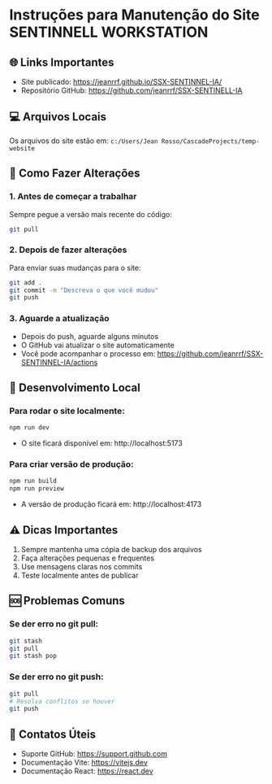 # Instruções para Manutenção do Site SENTINNELL WORKSTATION

## 🌐 Links Importantes
- Site publicado: https://jeanrrf.github.io/SSX-SENTINNEL-IA/
- Repositório GitHub: https://github.com/jeanrrf/SSX-SENTINELL-IA

## 💻 Arquivos Locais
Os arquivos do site estão em:
`c:/Users/Jean Rosso/CascadeProjects/temp-website`

## 📝 Como Fazer Alterações

### 1. Antes de começar a trabalhar
Sempre pegue a versão mais recente do código:
```bash
git pull
```

### 2. Depois de fazer alterações
Para enviar suas mudanças para o site:
```bash
git add .
git commit -m "Descreva o que você mudou"
git push
```

### 3. Aguarde a atualização
- Depois do push, aguarde alguns minutos
- O GitHub vai atualizar o site automaticamente
- Você pode acompanhar o processo em: https://github.com/jeanrrf/SSX-SENTINNEL-IA/actions

## 🔧 Desenvolvimento Local

### Para rodar o site localmente:
```bash
npm run dev
```
- O site ficará disponível em: http://localhost:5173

### Para criar versão de produção:
```bash
npm run build
npm run preview
```
- A versão de produção ficará em: http://localhost:4173

## ⚠️ Dicas Importantes
1. Sempre mantenha uma cópia de backup dos arquivos
2. Faça alterações pequenas e frequentes
3. Use mensagens claras nos commits
4. Teste localmente antes de publicar

## 🆘 Problemas Comuns

### Se der erro no git pull:
```bash
git stash
git pull
git stash pop
```

### Se der erro no git push:
```bash
git pull
# Resolva conflitos se houver
git push
```

## 📱 Contatos Úteis
- Suporte GitHub: https://support.github.com
- Documentação Vite: https://vitejs.dev
- Documentação React: https://react.dev
